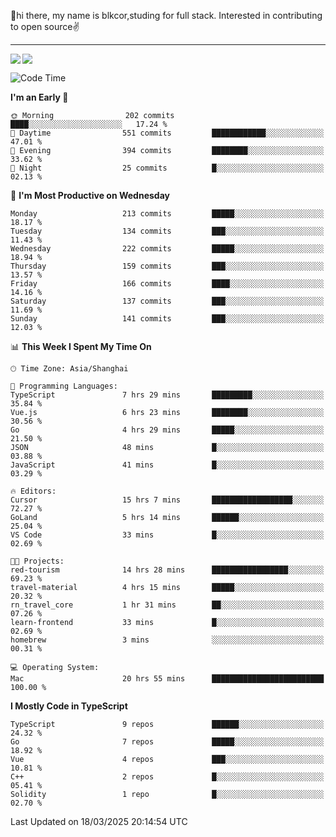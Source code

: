 👋hi there, my name is blkcor,studing for full stack.
Interested in contributing to open source✌️

<hr/>

![](https://github-readme-stats.vercel.app/api?username=blkcor)
<a href="https://github.com/blkcor/github-readme-stats">
    <img align="left" src="https://github-readme-stats.vercel.app/api/top-langs/?username=blkcor&hide=jupyter%20notebook,shaderlab,tex,c%23&langs_count=9" />
</a>


<!--START_SECTION:waka-->
![Code Time](http://img.shields.io/badge/Code%20Time-1%2C879%20hrs%2058%20mins-blue)

**I'm an Early 🐤** 

```text
🌞 Morning                202 commits         ████░░░░░░░░░░░░░░░░░░░░░   17.24 % 
🌆 Daytime                551 commits         ████████████░░░░░░░░░░░░░   47.01 % 
🌃 Evening                394 commits         ████████░░░░░░░░░░░░░░░░░   33.62 % 
🌙 Night                  25 commits          █░░░░░░░░░░░░░░░░░░░░░░░░   02.13 % 
```
📅 **I'm Most Productive on Wednesday** 

```text
Monday                   213 commits         █████░░░░░░░░░░░░░░░░░░░░   18.17 % 
Tuesday                  134 commits         ███░░░░░░░░░░░░░░░░░░░░░░   11.43 % 
Wednesday                222 commits         █████░░░░░░░░░░░░░░░░░░░░   18.94 % 
Thursday                 159 commits         ███░░░░░░░░░░░░░░░░░░░░░░   13.57 % 
Friday                   166 commits         ████░░░░░░░░░░░░░░░░░░░░░   14.16 % 
Saturday                 137 commits         ███░░░░░░░░░░░░░░░░░░░░░░   11.69 % 
Sunday                   141 commits         ███░░░░░░░░░░░░░░░░░░░░░░   12.03 % 
```


📊 **This Week I Spent My Time On** 

```text
🕑︎ Time Zone: Asia/Shanghai

💬 Programming Languages: 
TypeScript               7 hrs 29 mins       █████████░░░░░░░░░░░░░░░░   35.84 % 
Vue.js                   6 hrs 23 mins       ████████░░░░░░░░░░░░░░░░░   30.56 % 
Go                       4 hrs 29 mins       █████░░░░░░░░░░░░░░░░░░░░   21.50 % 
JSON                     48 mins             █░░░░░░░░░░░░░░░░░░░░░░░░   03.88 % 
JavaScript               41 mins             █░░░░░░░░░░░░░░░░░░░░░░░░   03.29 % 

🔥 Editors: 
Cursor                   15 hrs 7 mins       ██████████████████░░░░░░░   72.27 % 
GoLand                   5 hrs 14 mins       ██████░░░░░░░░░░░░░░░░░░░   25.04 % 
VS Code                  33 mins             █░░░░░░░░░░░░░░░░░░░░░░░░   02.69 % 

🐱‍💻 Projects: 
red-tourism              14 hrs 28 mins      █████████████████░░░░░░░░   69.23 % 
travel-material          4 hrs 15 mins       █████░░░░░░░░░░░░░░░░░░░░   20.32 % 
rn_travel_core           1 hr 31 mins        ██░░░░░░░░░░░░░░░░░░░░░░░   07.26 % 
learn-frontend           33 mins             █░░░░░░░░░░░░░░░░░░░░░░░░   02.69 % 
homebrew                 3 mins              ░░░░░░░░░░░░░░░░░░░░░░░░░   00.31 % 

💻 Operating System: 
Mac                      20 hrs 55 mins      █████████████████████████   100.00 % 
```

**I Mostly Code in TypeScript** 

```text
TypeScript               9 repos             ██████░░░░░░░░░░░░░░░░░░░   24.32 % 
Go                       7 repos             █████░░░░░░░░░░░░░░░░░░░░   18.92 % 
Vue                      4 repos             ███░░░░░░░░░░░░░░░░░░░░░░   10.81 % 
C++                      2 repos             █░░░░░░░░░░░░░░░░░░░░░░░░   05.41 % 
Solidity                 1 repo              █░░░░░░░░░░░░░░░░░░░░░░░░   02.70 % 
```




 Last Updated on 18/03/2025 20:14:54 UTC
<!--END_SECTION:waka-->


